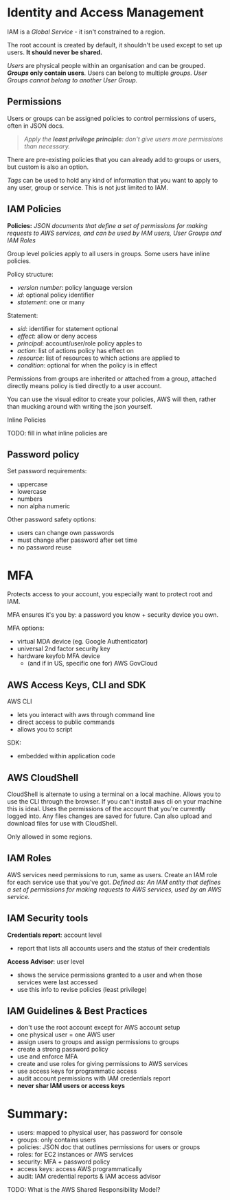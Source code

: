 # Identity and Access Management

IAM is a *Global Service* - it isn't constrained to a region.

The root account is created by default, it shouldn't be used except to set up users. **It should never be shared.**

*Users* are physical people within an organisation and can be grouped. ***Groups* only contain users**. Users can belong to multiple *groups*. *User Groups cannot belong to another User Group.*

## Permissions

Users or groups can be assigned policies to control permissions of users, often in JSON docs.

> *Apply the **least privilege principle**: don't give users more permissions than necessary.*

There are pre-existing policies that you can already add to groups or users, but custom is also an option.

*Tags* can be used to hold any kind of information that you want to apply to any user, group or service. This is not just limited to IAM.

## IAM Policies

**Policies:** *JSON documents that define a set of permissions for making requests to AWS services, and can be used by IAM users, User Groups and IAM Roles*

Group level policies apply to all users in groups. Some users have inline policies.

Policy structure:
- *version number*: policy language version
- *id*: optional policy identifier
- *statement*: one or many

Statement:
- *sid*: identifier for statement optional
- *effect*: allow or deny access
- *principal*: account/user/role policy apples to
- *action*: list of actions policy has effect on 
- *resource*: list of resources to which actions are applied to
- *condition*: optional for when the policy is in effect

Permissions from groups are inherited or attached from a group, attached directly means policy is tied directly to a user account.

You can use the visual editor to create your policies, AWS will then, rather than mucking around with writing the json yourself.

Inline Policies

TODO: fill in what inline policies are

## Password policy

Set password requirements:
- uppercase
- lowercase
- numbers
- non alpha numeric

Other password safety options:
- users can change own passwords
- must change after password after set time
- no password reuse

# MFA 
Protects access to your account, you especially want to protect root and IAM.

MFA ensures it's you by: a password you know + security device you own.

MFA options:
- virtual MDA device (eg. Google Authenticator)
- universal 2nd factor security key
- hardware keyfob MFA device
    - (and if in US, specific one for) AWS GovCloud  

## AWS Access Keys, CLI and SDK

AWS CLI
- lets you interact with aws through command line
- direct access to public commands
- allows you to script

SDK:
- embedded within application code

## AWS CloudShell

CloudShell is alternate to using a terminal on a local machine. Allows you to use the CLI through the browser. If you can't install aws cli on your machine this is ideal. Uses the permissions of the account that you're currently logged into. Any files changes are saved for future. Can also upload and download files for use with CloudShell.

Only allowed in some regions.

## IAM Roles

AWS services need permissions to run, same as users. Create an IAM role for each service use that you've got.
*Defined as: An IAM entity that defines a set of permissions for making requests to AWS services, used by an AWS service.*

## IAM Security tools

**Credentials report**: account level
- report that lists all accounts users and the status of their credentials

**Access Advisor**: user level
- shows the service permissions granted to a user and when those services were last accessed
- use this info to revise policies (least privilege)

## IAM Guidelines & Best Practices

- don't use the root account except for AWS account setup
- one physical user  = one AWS user
- assign users to groups and assign permissions to groups
- create a strong password policy
- use and enforce MFA
- create and use roles for giving permissions to AWS services
- use access keys for programmatic access
- audit account permissions with IAM credentials report
- **never shar IAM users or access keys**


# Summary:
- users: mapped to physical user, has password for console
- groups: only contains users
- policies: JSON doc that outlines permissions for users or groups
- roles: for EC2 instances or AWS services
- security: MFA + password policy
- access keys: access AWS programmatically
- audit: IAM credential reports & IAM access advisor

TODO: What is the AWS Shared Responsibility Model?
